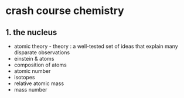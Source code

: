 # crash course chemistry
## 1. the nucleus
- atomic theory - theory : a well-tested set of ideas that explain many disparate observations
- einstein & atoms 
- composition of atoms
- atomic number
- isotopes
- relative atomic mass
- mass number
